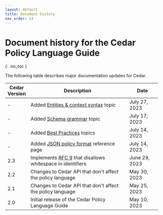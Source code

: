 ```yaml
---
layout: default
title: Document history
nav_order: 14
---
```


# Document history for the Cedar Policy Language Guide<a name="doc-history"></a>
{: .no_toc }

The following table describes major documentation updates for Cedar.

| Cedar<br/>Version | Description | Date |
| --- |--- |--- |
| - | Added [Entities & context syntax](../policies/entities-syntax.html) topic | July 27, 2023 |
| - | Added [Schema grammar](../policies/schema-grammar.html) topic | July 17, 2023 |
| - | Added [Best Practices](../overview/best-practices.html) topics | July 14, 2023 |
| - | Added [JSON policy format](../policies/json-format.html) reference page | July 14, 2023 |
| 2.3 | Implements [RFC 9](https://github.com/cedar-policy/rfcs/pull/9) that disallows whitespace in identifiers | June 29, 2023 |
| 2.2 | Changes to Cedar API that don't affect the policy language | May 30, 2023 |
| 2.1 | Changes to Cedar API that don't affect the policy language | May 25, 2023 |
| 2.0 | Initial release of the Cedar Policy Language Guide | May 10, 2023 |
